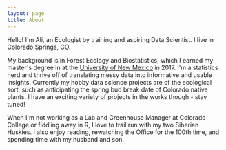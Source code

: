 ```yaml
---
layout: page
title: About
---
```


Hello! I'm Ali, an Ecologist by training and aspiring Data Scientist. I live in Colorado Springs, CO.

My background is in Forest Ecology and Biostatistics, which I earned my master's degree in at the [University of New Mexico](https://biology.unm.edu/) in 2017. I'm a statistics nerd and thrive off of translating messy data into informative and usable insights. Currently my hobby data science projects are of the ecological sort, such as anticipating the spring bud break date of Colorado native plants. I have an exciting variety of projects in the works though - stay tuned! 

When I'm not working as a Lab and Greenhouse Manager at Colorado College or fiddling away in R, I love to trail run with my two Siberian Huskies. I also enjoy reading, rewatching the Office for the 100th time, and spending time with my husband and son.
